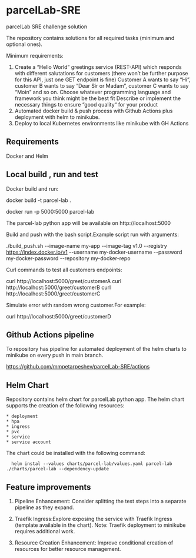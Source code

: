 # parcelLab-SRE
parcelLab SRE challenge solution

The repository contains solutions for all required tasks (minimum and optional ones).  

Minimum requirements:
1. Create a “Hello World” greetings service (REST-API) which responds with different salutations for customers (there won’t be further purpose for this API, just one GET endpoint is fine)
   Customer A wants to say “Hi”, customer B wants to say “Dear Sir or Madam”, customer C wants to say “Moin” and so on.
   Choose whatever programming language and framework you think might be the best fit
   Describe or implement the necessary things to ensure “good quality“ for your product
2. Automated docker build & push process with Github Actions plus deployment with helm to minikube.  
3. Deploy to local Kubernetes environments like minikube with GH Actions

## Requirements
Docker and Helm

## Local build , run and test

Docker build and run:

docker build -t parcel-lab .

docker run -p 5000:5000 parcel-lab

The parcel-lab python app will be available on http://localhost:5000

Build and push with the bash script.Example script run with arguments:

./build_push.sh --image-name my-app --image-tag v1.0 --registry https://index.docker.io/v1 --username my-docker-username --password my-docker-password --repository my-docker-repo

Curl commands to test all customers endpoints:

curl http://localhost:5000/greet/customerA
curl http://localhost:5000/greet/customerB
curl http://localhost:5000/greet/customerC

Simulate error with random wrong customer.For example:

curl http://localhost:5000/greet/customerD

## Github Actions pipeline

To repository has pipeline for automated deployment of the helm charts to minikube on every push in main branch.  

https://github.com/mmpetarpeshev/parcelLab-SRE/actions

## Helm Chart

Repository contains helm chart for parcelLab python app.
The helm chart supports the creation of the following  resources:

    * deployment  
    * hpa  
    * ingress  
    * pvc  
    * service  
    * service account  

The chart could be installed with the following command:

```
  helm instal --values charts/parcel-lab/values.yaml parcel-lab ./charts/parcel-lab --dependency-update
```

## Feature improvements
1. Pipeline Enhancement: Consider splitting the test steps into a separate pipeline as they expand.

2. Traefik Ingress:Explore exposing the service with Traefik Ingress (template available in the chart).
   Note: Traefik deployment to minikube requires additional work.

3. Resource Creation Enhancement: Improve conditional creation of resources for better resource management.
